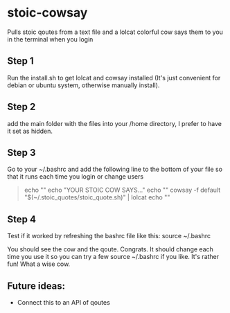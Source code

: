 # stoic-cowsay
Pulls stoic qoutes from a text file and a lolcat colorful cow says them to you in the terminal when you login

## Step 1
Run the install.sh to get lolcat and cowsay installed (It's just convenient for debian or ubuntu system, otherwise manually install). 

## Step 2
add the main folder with the files into your /home directory, I prefer to have it set as hidden. 

## Step 3 
Go to your ~/.bashrc and add the following line to the bottom of your file so that it runs each time you login or change users

> echo ""
> echo "YOUR STOIC COW SAYS..."
> echo ""
> cowsay -f default "$(~/.stoic_quotes/stoic_quote.sh)" | lolcat
> echo ""

## Step 4 
Test if it worked by refreshing the bashrc file like this: source ~/.bashrc

You should see the cow and the qoute. Congrats. It should change each time you use it so you can try a few source ~/.bashrc if you like. It's rather fun! What a wise cow. 

## Future ideas: 
- Connect this to an API of qoutes
